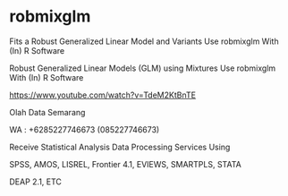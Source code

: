 # robmixglm
Fits a Robust Generalized Linear Model and Variants Use robmixglm With (In) R Software

Robust Generalized Linear Models (GLM) using Mixtures Use robmixglm With (In) R Software

https://www.youtube.com/watch?v=TdeM2KtBnTE

Olah Data Semarang

WA : +6285227746673 (085227746673)

Receive Statistical Analysis Data Processing Services Using

SPSS, AMOS, LISREL, Frontier 4.1, EVIEWS, SMARTPLS, STATA

DEAP 2.1, ETC
